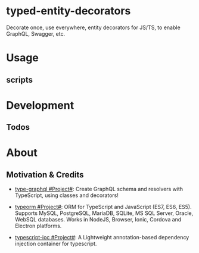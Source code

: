 # typed-entity-decorators

Decorate once, use everywhere, entity decorators for JS/TS, to enable GraphQL, Swagger, etc.

# Usage

## scripts

# Development

## Todos

# About

## Motivation & Credits

- [type-graphql #Project#](https://github.com/19majkel94/type-graphql): Create GraphQL schema and resolvers with TypeScript, using classes and decorators!

- [typeorm #Project#](https://github.com/typeorm/typeorm): ORM for TypeScript and JavaScript (ES7, ES6, ES5). Supports MySQL, PostgreSQL, MariaDB, SQLite, MS SQL Server, Oracle, WebSQL databases. Works in NodeJS, Browser, Ionic, Cordova and Electron platforms.

- [typescript-ioc #Project#](https://github.com/thiagobustamante/typescript-ioc): A Lightweight annotation-based dependency injection container for typescript.
